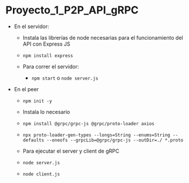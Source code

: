 # Proyecto_1_P2P_API_gRPC

- En el servidor:

  - Instala las librerías de node necesarias para el funcionamiento del API con Express JS

  - `npm install express`

  - Para correr el servidor:
    - `npm start` o `node server.js`

- En el peer

  - `npm init -y`

  - Instala lo necesario 
  
  - `npm install @grpc/grpc-js @grpc/proto-loader axios`
 
  - `npx proto-loader-gen-types --longs=String --enums=String --defaults --oneofs --grpcLib=@grpc/grpc-js --outDir=./ *.proto`
  
  - Para ejecutar el server y client de gRPC

  - `node server.js`

  - `node client.js`